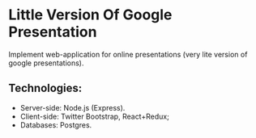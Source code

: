 # Little Version Of Google Presentation

Implement web-application for online presentations (very lite version of google presentations).

## Technologies:
- Server-side: Node.js (Express).
- Client-side: Twitter Bootstrap, React+Redux;
- Databases: Postgres.
